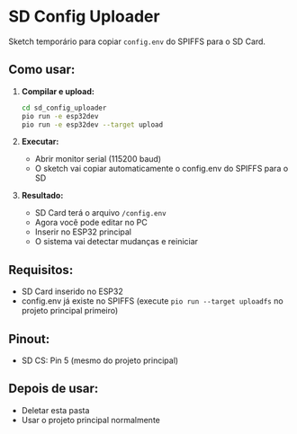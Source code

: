 # SD Config Uploader

Sketch temporário para copiar `config.env` do SPIFFS para o SD Card.

## Como usar:

1. **Compilar e upload:**
   ```bash
   cd sd_config_uploader
   pio run -e esp32dev
   pio run -e esp32dev --target upload
   ```

2. **Executar:**
   - Abrir monitor serial (115200 baud)
   - O sketch vai copiar automaticamente o config.env do SPIFFS para o SD

3. **Resultado:**
   - SD Card terá o arquivo `/config.env`
   - Agora você pode editar no PC
   - Inserir no ESP32 principal
   - O sistema vai detectar mudanças e reiniciar

## Requisitos:

- SD Card inserido no ESP32
- config.env já existe no SPIFFS (execute `pio run --target uploadfs` no projeto principal primeiro)

## Pinout:

- SD CS: Pin 5 (mesmo do projeto principal)

## Depois de usar:

- Deletar esta pasta
- Usar o projeto principal normalmente
